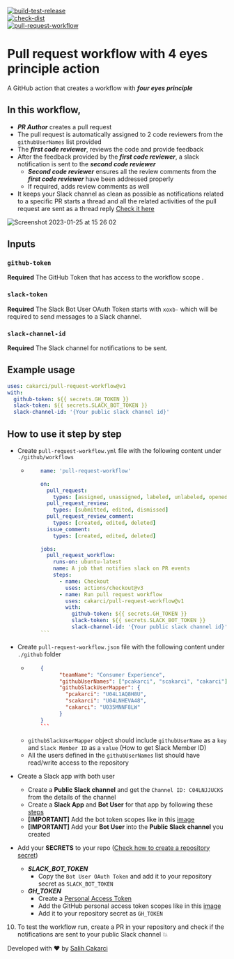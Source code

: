 [![build-test-release](https://github.com/cakarci/pull-request-workflow/actions/workflows/build-test-release.yml/badge.svg)](https://github.com/cakarci/pull-request-workflow/actions/workflows/build-test-release.yml)  
[![check-dist](https://github.com/cakarci/pull-request-workflow/actions/workflows/check-dist.yml/badge.svg)](https://github.com/cakarci/pull-request-workflow/actions/workflows/check-dist.yml)  
[![pull-request-workflow](https://github.com/cakarci/pull-request-workflow/actions/workflows/pull-request-workflow.yml/badge.svg)](https://github.com/cakarci/pull-request-workflow/actions/workflows/pull-request-workflow.yml)

# Pull request workflow with 4 eyes principle action

A GitHub action that creates a workflow with ***four eyes principle***

## In this workflow,

- ***PR Author*** creates a pull request
- The pull request is automatically assigned to 2 code reviewers from the `githubUserNames` list provided
- The ***first code reviewer***, reviews the code and provide feedback
- After the feedback provided by the ***first code reviewer***, a slack notification is sent to the ***second code reviewer***
  - ***Second code reviewer*** ensures all the review comments from the ***first code reviewer*** have been addressed properly
  - If required, adds review comments as well
- It keeps your Slack channel as clean as possible as notifications related to a specific PR starts a thread and all the related activities of the pull request are sent as a thread reply [Check it here](https://user-images.githubusercontent.com/4185569/214591718-d3e19dbe-2603-4451-8fea-30576ec50993.png)

![Screenshot 2023-01-25 at 15 26 02](https://user-images.githubusercontent.com/4185569/214591195-1dc5223f-c08e-42e1-b572-1f8eb77eaf43.png)



## Inputs

### `github-token`

**Required** The GitHub Token that has access to the workflow scope .

### `slack-token`

**Required** The Slack Bot User OAuth Token starts with `xoxb-` which will be required to send messages to a Slack channel.

### `slack-channel-id`

**Required** The Slack channel for notifications to be sent.

## Example usage

```yaml  
uses: cakarci/pull-request-workflow@v1  
with:  
  github-token: ${{ secrets.GH_TOKEN }}  
  slack-token: ${{ secrets.SLACK_BOT_TOKEN }}  
  slack-channel-id: '{Your public slack channel id}'   
```  

## How to use it step by step

- Create `pull-request-workflow.yml` file with the following content under `./github/workflows`

  - ```yaml  
		name: 'pull-request-workflow'  
		  
		on:  
		  pull_request:  
		    types: [assigned, unassigned, labeled, unlabeled, opened, edited, closed, reopened, synchronize, converted_to_draft, ready_for_review, locked, unlocked, review_requested, review_request_removed, auto_merge_enabled, auto_merge_disabled]  
		  pull_request_review:  
		    types: [submitted, edited, dismissed]  
		  pull_request_review_comment:  
		    types: [created, edited, deleted]  
		  issue_comment:  
		    types: [created, edited, deleted]  
		  
		jobs:  
		  pull_request_workflow:  
		    runs-on: ubuntu-latest  
		    name: A job that notifies slack on PR events  
		    steps:  
		      - name: Checkout  
		        uses: actions/checkout@v3  
		      - name: Run pull request workflow  
		        uses: cakarci/pull-request-workflow@v1  
		        with:  
		          github-token: ${{ secrets.GH_TOKEN }}  
		          slack-token: ${{ secrets.SLACK_BOT_TOKEN }}  
		          slack-channel-id: '{Your public slack channel id}'  
		```  
- Create `pull-request-workflow.json` file with the following content under `./github` folder
  - ```json  
		{  
			  "teamName": "Consumer Experience",  
			  "githubUserNames": ["pcakarci", "scakarci", "cakarci"],  
			  "githubSlackUserMapper": {  
			    "pcakarci": "U04L1AQ8H8U",  
			    "scakarci": "U04LNHEVA48",  
			    "cakarci": "U035MNNF8LW"  
			  }  
		}  
		```  
  - `githubSlackUserMapper` object should include `githubUserName` as a `key` and `Slack Member ID` as a `value` (How to get Slack Member ID)
  - All the users defined in the `githubUserNames` list should have read/write access to the repository

- Create a Slack app with both user
  - Create a **Public Slack channel** and get the `Channel ID: C04LNJJUCKS` from the details of the channel
  - Create a **Slack App** and **Bot User** for that app by following these [steps](https://slack.com/help/articles/115005265703-Create-a-bot-for-your-workspace#add-a-bot-user)
  - **[IMPORTANT]** Add the bot token scopes like in this [image](https://user-images.githubusercontent.com/4185569/214593602-0a238d97-a5bf-4fb7-9d59-8e1230f15a6c.png)
  - **[IMPORTANT]** Add your **Bot User** into the **Public Slack channel** you created
- Add your **SECRETS** to your repo ([Check how to create a repository secret](https://docs.github.com/en/actions/security-guides/encrypted-secrets#creating-encrypted-secrets-for-a-repository))
  - ***SLACK_BOT_TOKEN***
    - Copy the `Bot User OAuth Token` and add it to your repository secret as `SLACK_BOT_TOKEN`
  - ***GH_TOKEN***
    - Create a [Personal Access Token](https://docs.github.com/en/enterprise-server@3.4/authentication/keeping-your-account-and-data-secure/creating-a-personal-access-token#creating-a-personal-access-token)
    - Add the GitHub personal access token scopes like in this [image](https://user-images.githubusercontent.com/4185569/214594384-23868a6b-e6d1-4119-b9bd-a2d5c20e3bfd.png)
    - Add it to your repository secret as `GH_TOKEN`


10. To test the workflow run, create a PR in your repository and check if the notifications are sent to your public Slack channel :boom:


Developed with ❤️ by [Salih Cakarci](https://github.com/cakarci)
